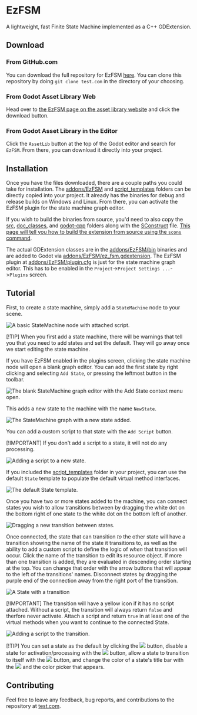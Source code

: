 # EzFSM
 A lightweight, fast Finite State Machine implemented as a C++ GDExtension.

 ## Download
 ### From GitHub.com
 You can download the full repository for EzFSM [here](test.com).  You can clone this repository by doing `git clone test.com` in the directory of your choosing.

 ### From Godot Asset Library Web
 Head over to [the EzFSM page on the asset library website](test.com) and click the download button.

 ### From Godot Asset Library in the Editor
 Click the `AssetLib` button at the top of the Godot editor and search for `EzFSM`.  From there, you can download it directly into your project.

 ## Installation
 Once you have the files downloaded, there are a couple paths you could take for installation.  The [addons/EzFSM](addons/EzFsm/) and [script_templates](./script_templates/) folders can be directly copied into your project.  It already has the binaries for debug and release builds on Windows and Linux.  From there, you can activate the EzFSM plugin for the state machine graph editor.  
 
 If you wish to build the binaries from source, you'd need to also copy the [src](./src/), [doc_classes](./doc_classes/), and [godot-cpp](./godot-cpp/) folders along with the [SConstruct](./Sconstruct) file.  [This page will tell you how to build the extension from source using the `scons` command](test.com).

The actual GDExtension classes are in the [addons/EzFSM/bin]() binaries and are added to Godot via [addons/EzFSM/ez_fsm.gdextension]().  The EzFSM plugin at [addons/EzFSM/plugin.cfg]() is just for the state machine graph editor.  This has to be enabled in the `Project`->`Project Settings ...`->`Plugins` screen.

## Tutorial
First, to create a state machine, simply add a `StateMachine` node to your scene.

![A basic StateMachine node with attached script.](screenshots/state_machine_node.png)

[!TIP] 
When you first add a state machine, there will be warnings that tell you that you need to add states and set the default.  They will go away once we start editing the state machine.

If you have EzFSM enabled in the plugins screen, clicking the state machine node will open a blank graph editor.  You can add the first state by right clicking and selecting `Add State`, or pressing the leftmost button in the toolbar.

![The blank StateMachine graph editor with the `Add State` context menu open.](screenshots/blank_graph_editor.png)

This adds a new state to the machine with the name `NewState`.

![The StateMachine graph with a new state added.](screenshots/newly_added_state.png)

You can add a custom script to that state with the `Add Script` button.

[!IMPORTANT]
If you don't add a script to a state, it will not do any processing.

![Adding a script to a new state.](screenshots/adding_state_script.png)

If you included the [script_templates]() folder in your project, you can use the default `State` template to populate the default virtual method interfaces.

![The default State template.](screenshots/state_template.png)

Once you have two or more states added to the machine, you can connect states you wish to allow transitions between by dragging the white dot on the bottom right of one state to the white dot on the bottom left of another.

![Dragging a new transition between states.](screenshots/dragging_conection.png)

Once connected, the state that can transition *to* the other state will have a transition showing the name of the state it transitions to, as well as the ability to add a custom script to define the logic of *when* that transition will occur.  Click the name of the transition to edit its resource object.  If more than one transition is added, they are evaluated in descending order starting at the top.  You can change that order with the arrow buttons that will appear to the left of the transitions' names.  Disconnect states by dragging the purple end of the connection away from the right port of the transition.

![A State with a transition](screenshots/transition.png)

[!IMPORTANT]
The transition will have a yellow icon if it has no script attached.  Without a script, the transition will always return `false` and therfore never activate.  Attach a script and return `true` in at least one of the virtual methods when you want to continue to the connected State.

![Adding a script to the transition.](screenshots/adding_transition_script.png)

[!TIP]
You can set a state as the default by clicking the ![](addons/EzFsm/icons/DefaultState.svg) button, disable a state for activation/processing with the ![](addons/EzFsm/icons/DisabledState.svg) button, allow a state to transition to itself with the ![](addons/EzFsm/icons/SelfConnect.svg) button, and change the color of a state's title bar with the ![](addons/EzFsm/icons/ColorPick.svg) and the color picker that appears.

## Contributing
Feel free to leave any feedback, bug reports, and contributions to the repository at [test.com](test.com).